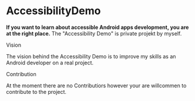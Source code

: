 # AccessibilityDemo
**If you want to learn about accessible Android apps development, you are at the right place.**
The "Accessibility Demo" is private projekt by myself.

Vision

The vision behind the Accessibility Demo is to improve my skills as an Android developer on a real project.

Contribution

At the moment there are no Contributiors however your are willcommen to contribute to the project.
 
